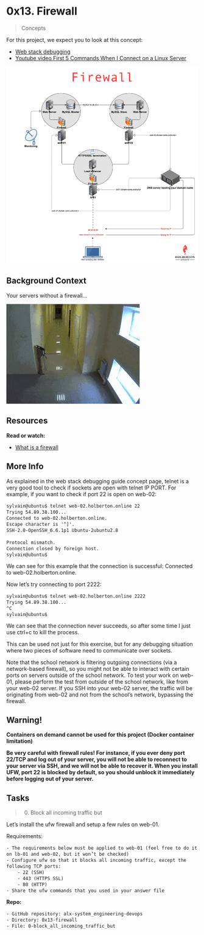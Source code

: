 # 0x13. Firewall

> Concepts

For this project, we expect you to look at this concept:

- [Web stack debugging](https://intranet.alxswe.com/concepts/68)
- [Youtube video First 5 Commands When I Connect on a Linux Server](https://www.youtube.com/watch?v=1_gqlbADaAw)

![Firewall](images/firewall.png)

## Background Context

Your servers without a firewall…

![Your server without firewall](images/holbertonschool-firewall.gif)

## Resources

**Read or watch:**

- [What is a firewall](https://en.wikipedia.org/wiki/Firewall_%28computing%29)

## More Info

As explained in the web stack debugging guide concept page, telnet is a very good tool to check if sockets are open with telnet IP PORT. For example, if you want to check if port 22 is open on web-02:

```
sylvain@ubuntu$ telnet web-02.holberton.online 22
Trying 54.89.38.100...
Connected to web-02.holberton.online.
Escape character is '^]'.
SSH-2.0-OpenSSH_6.6.1p1 Ubuntu-2ubuntu2.8

Protocol mismatch.
Connection closed by foreign host.
sylvain@ubuntu$
```

We can see for this example that the connection is successful: Connected to web-02.holberton.online.

Now let’s try connecting to port 2222:

```
sylvain@ubuntu$ telnet web-02.holberton.online 2222
Trying 54.89.38.100...
^C
sylvain@ubuntu$
```
We can see that the connection never succeeds, so after some time I just use ctrl+c to kill the process.

This can be used not just for this exercise, but for any debugging situation where two pieces of software need to communicate over sockets.

Note that the school network is filtering outgoing connections (via a network-based firewall), so you might not be able to interact with certain ports on servers outside of the school network. To test your work on web-01, please perform the test from outside of the school network, like from your web-02 server. If you SSH into your web-02 server, the traffic will be originating from web-02 and not from the school’s network, bypassing the firewall.

## Warning!

**Containers on demand cannot be used for this project (Docker container limitation)**

**Be very careful with firewall rules! For instance, if you ever deny port 22/TCP and log out of your server, you will not be able to reconnect to your server via SSH, and we will not be able to recover it. When you install UFW, port 22 is blocked by default, so you should unblock it immediately before logging out of your server.**

## Tasks

> 0. Block all incoming traffic but 

Let’s install the ufw firewall and setup a few rules on web-01.

Requirements:

	- The requirements below must be applied to web-01 (feel free to do it on lb-01 and web-02, but it won’t be checked)
	- Configure ufw so that it blocks all incoming traffic, except the following TCP ports: 
		- 22 (SSH)
		- 443 (HTTPS SSL)
		- 80 (HTTP)
	- Share the ufw commands that you used in your answer file

**Repo:**

	- GitHub repository: alx-system_engineering-devops
	- Directory: 0x13-firewall
	- File: 0-block_all_incoming_traffic_but
